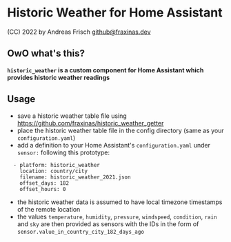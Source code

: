 # Historic Weather for Home Assistant

(CC) 2022 by Andreas Frisch <github@fraxinas.dev>

## OwO what's this?
**`historic_weather` is a custom component for Home Assistant which provides historic weather readings**

## Usage
* save a historic weather table file using https://github.com/fraxinas/historic_weather_getter
* place the historic weather table file in the config directory (same as your `configuration.yaml`)
* add a definition to your Home Assistant's `configuration.yaml` under `sensor:` following this prototype:
```
  - platform: historic_weather
    location: country/city
    filename: historic_weather_2021.json
    offset_days: 182
    offset_hours: 0
```
* the historic weather data is assumed to have local timezone timestamps of the remote location
* the values `temperature`, `humidity`, `pressure`, `windspeed`, `condition`, `rain` and `sky` are then provided as sensors with the IDs in the form of `sensor.value_in_country_city_182_days_ago`

